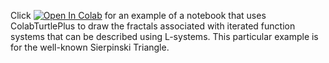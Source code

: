 Click [![Open In Colab](https://colab.research.google.com/assets/colab-badge.svg)](https://colab.research.google.com/github/mathriddle/ColabTurtlePlus/blob/main/examples/files/IFSTurtleGraphics.ipynb) for an example of a notebook that uses ColabTurtlePlus to draw the fractals associated with iterated function systems that can be described using L-systems. This particular example is for the well-known Sierpinski Triangle.
